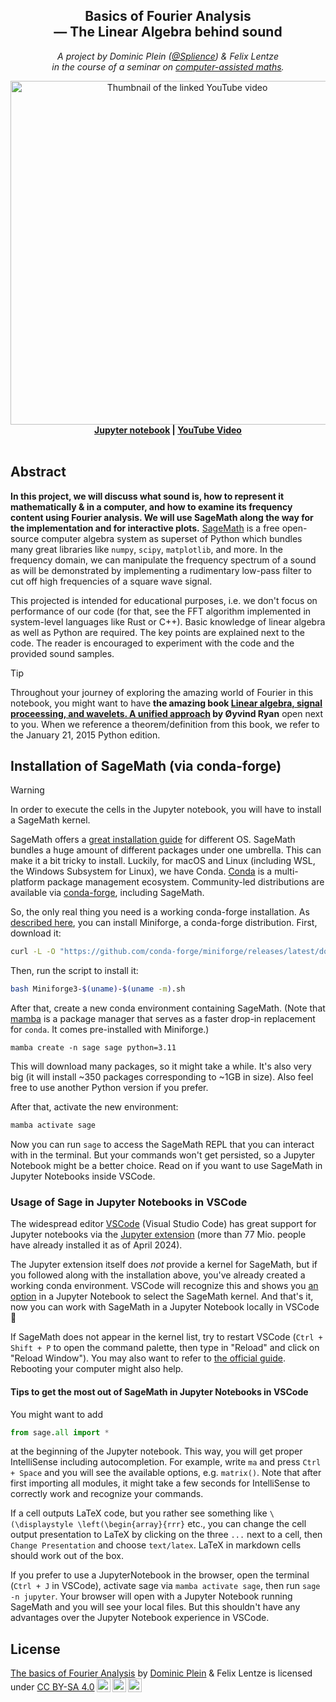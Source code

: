 <div align="center">
    <h2 align="center"><strong>Basics of Fourier Analysis
    <br>— The Linear Algebra behind sound</strong></h2>
    <p>
        <i>A project by Dominic Plein (<a href="https://youtube.com/@splience">@Splience</a>) & Felix Lentze<br>in the course of a seminar on <a href="https://matematiflo.github.io/SoSe_2024/CompAssistedMath2024.html">computer-assisted maths</a>.</i>
    </p>
    <a href="https://youtu.be/SB_8kS_kBMI">
        <img src="https://github.com/Splines/fourier-analysis-basics/assets/37160523/6131d0e3-db50-4698-b8eb-5727899811bf"
        width="550px" alt="Thumbnail of the linked YouTube video"/>
    </a><br>
    <strong><a href="./src/fourier.ipynb">Jupyter notebook</a>
    | <a href="https://youtu.be/SB_8kS_kBMI">YouTube Video</a></strong>
</div>

<br>


## Abstract

**In this project, we will discuss what sound is, how to represent it mathematically & in a computer, and how to examine its frequency content using Fourier analysis. We will use SageMath along the way for the implementation and for interactive plots.** [SageMath](https://www.sagemath.org/) is a free open-source computer algebra system as superset of Python which bundles many great libraries like `numpy`, `scipy`, `matplotlib`, and more. In the frequency domain, we can manipulate the frequency spectrum of a sound as will be demonstrated by implementing a rudimentary low-pass filter to cut off high frequencies of a square wave signal.

This projected is intended for educational purposes, i.e. we don't focus on performance of our code (for that, see the FFT algorithm implemented in system-level languages like Rust or C++). Basic knowledge of linear algebra as well as Python are required. The key points are explained next to the code. The reader is encouraged to experiment with the code and the provided sound samples.

> [!TIP]
> Throughout your journey of exploring the amazing world of Fourier in this notebook, you might want to have **the amazing book [Linear algebra, signal proceessing, and wavelets. A unified approach](https://www.uio.no/studier/emner/matnat/math/nedlagte-emner/MAT-INF2360/v15/kompendium/) by Øyvind Ryan** open next to you. When we reference a theorem/definition from this book, we refer to the January 21, 2015 Python edition.


## Installation of SageMath (via conda-forge)

> [!WARNING]  
> In order to execute the cells in the Jupyter notebook, you will have to install a SageMath kernel.

SageMath offers a [great installation guide](https://doc.sagemath.org/html/en/installation/) for different OS. SageMath bundles a huge amount of different packages under one umbrella. This can make it a bit tricky to install. Luckily, for macOS and Linux (including WSL, the Windows Subsystem for Linux), we have Conda. [Conda](https://conda.org/) is a multi-platform package management ecosystem. Community-led distributions are available via [conda-forge](https://conda-forge.org/), including SageMath.

So, the only real thing you need is a working conda-forge installation. As [described here](https://doc.sagemath.org/html/en/installation/conda.html), you can install Miniforge, a conda-forge distribution. First, download it:

```bash
curl -L -O "https://github.com/conda-forge/miniforge/releases/latest/download/Miniforge3-$(uname)-$(uname -m).sh"
```

Then, run the script to install it:

```bash
bash Miniforge3-$(uname)-$(uname -m).sh
```

After that, create a new conda environment containing SageMath. (Note that [mamba](https://mamba.readthedocs.io/en/latest/index.html) is a package manager that serves as a faster drop-in replacement for `conda`. It comes pre-installed with Miniforge.)

```script
mamba create -n sage sage python=3.11
```

This will download many packages, so it might take a while. It's also very big (it will install ~350 packages corresponding to ~1GB in size). Also feel free to use another Python version if you prefer.

After that, activate the new environment:

```bash
mamba activate sage
```

Now you can run `sage` to access the SageMath REPL that you can interact with in the terminal. But your commands won't get persisted, so a Jupyter Notebook might be a better choice. Read on if you want to use SageMath in Jupyter Notebooks inside VSCode.

### Usage of Sage in Jupyter Notebooks in VSCode

The widespread editor [VSCode](https://code.visualstudio.com/) (Visual Studio Code) has great support for Jupyter notebooks via the [Jupyter extension](https://marketplace.visualstudio.com/items?itemName=ms-toolsai.jupyter) (more than 77 Mio. people have already installed it as of April 2024).

The Jupyter extension itself does _not_ provide a kernel for SageMath, but if you followed along with the installation above, you've already created a working conda environment. VSCode will recognize this and shows you [an option](https://code.visualstudio.com/docs/datascience/jupyter-notebooks#_create-or-open-a-jupyter-notebook) in a Jupyter Notebook to select the SageMath kernel. And that's it, now you can work with SageMath in a Jupyter Notebook locally in VSCode 🎉

If SageMath does not appear in the kernel list, try to restart VSCode (`Ctrl + Shift + P` to open the command palette, then type in "Reload" and click on "Reload Window"). You may also want to refer to [the official guide](https://doc.sagemath.org/html/en/installation/launching.html#using-jupyter-notebook-through-visual-studio-code-vs-code-in-wsl). Rebooting your computer might also help.

#### Tips to get the most out of SageMath in Jupyter Notebooks in VSCode

You might want to add

```py
from sage.all import *
```

at the beginning of the Jupyter notebook. This way, you will get proper IntelliSense including autocompletion. For example, write `ma` and press `Ctrl + Space` and you will see the available options, e.g. `matrix()`. Note that after first importing all modules, it might take a few seconds for IntelliSense to correctly work and recognize your commands.

If a cell outputs LaTeX code, but you rather see something like `\(\displaystyle \left(\begin{array}{rrr}` etc., you can change the cell output presentation to LaTeX by clicking on the three `...` next to a cell, then `Change Presentation` and choose `text/latex`. LaTeX in markdown cells should work out of the box.

If you prefer to use a JupyterNotebook in the browser, open the terminal (`Ctrl + J` in VSCode), activate sage via `mamba activate sage`, then run `sage -n jupyter`. Your browser will open with a Jupyter Notebook running SageMath and you will see your local files. But this shouldn't have any advantages over the Jupyter Notebook experience in VSCode.



## License

<p xmlns:cc="http://creativecommons.org/ns#" xmlns:dct="http://purl.org/dc/terms/"><a property="dct:title" rel="cc:attributionURL" href="https://github.com/Splines/fourier-analysis-basics">The basics of Fourier Analysis</a> by <a rel="cc:attributionURL dct:creator" property="cc:attributionName" href="https://github.com/splines">Dominic Plein</a> & Felix Lentze is licensed under <a href="https://creativecommons.org/licenses/by-sa/4.0/?ref=chooser-v1" target="_blank" rel="license noopener noreferrer" style="display:inline-block;">CC BY-SA 4.0<img style="height:22px!important;margin-left:3px;vertical-align:text-bottom;" src="https://mirrors.creativecommons.org/presskit/icons/cc.svg?ref=chooser-v1" alt=""><img style="height:22px!important;margin-left:3px;vertical-align:text-bottom;" src="https://mirrors.creativecommons.org/presskit/icons/by.svg?ref=chooser-v1" alt=""><img style="height:22px!important;margin-left:3px;vertical-align:text-bottom;" src="https://mirrors.creativecommons.org/presskit/icons/sa.svg?ref=chooser-v1" alt=""></a></p>

